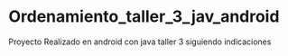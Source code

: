 # Ordenamiento_taller_3_jav_android
Proyecto Realizado en android
con java taller 3 siguiendo indicaciones
